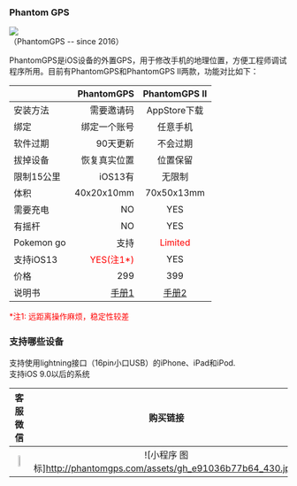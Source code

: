 ### Phantom GPS

<img src="http://phantomgps.com/assets/phantomgpsii.jpg"  ><br>
（PhantomGPS -- since 2016）

PhantomGPS是iOS设备的外置GPS，用于修改手机的地理位置，方便工程师调试程序所用。目前有PhantomGPS和PhantomGPS II两款，功能对比如下：<br>


|            | PhantomGPS  |  PhantomGPS II  |
| --------   | -----:     | :----: |
| 安装方法     | 需要邀请码  |   AppStore下载    |
| 绑定     | 绑定一个账号  |   任意手机    |
| 软件过期     | 90天更新      |   不会过期           |
| 拔掉设备     | 恢复真实位置    |   位置保留        |
|限制15公里 | iOS13有    |   无限制          |
| 体积        |    40x20x10mm      |   70x50x13mm        |
| 需要充电 |    NO      |   YES    |
| 有摇杆   |   NO       |   YES    |
| Pokemon go   |   支持       |   <font  color="red">Limited</font>    |
| 支持iOS13   |   <font  color="red">YES(注1*)</font>      |   YES    |
| 价格   |   299     |   399    |
| 说明书   |   [手册1](http://phantomgps.com/manual)      |   [手册2](http://phantomgps.com/pii_manual)    |

<font  color="red">*注1: 远距离操作麻烦，稳定性较差</font><br> 
### 支持哪些设备
支持使用lightning接口（16pin小口USB）的iPhone、iPad和iPod.<br>
支持iOS 9.0以后的系统<br>

<!--
 ### 购买
**外设**需要购买,通过快递才能到你手上，不是软件。<br>
购买链接:[微信小程序](http://phantomgps.com/assets/gh_e91036b77b64_430.jpg) 或者[转转](https://i.zhuanzhuan.com/cr5on)


### 客服
微信扫二维码添加客服<br>
<img src="http://phantomgps.com/assets/wcqr.png" width="30%" ><br>
-->
|    客服微信|  购买链接 | 
| :----:   |  :----:    | 
| <img src="http://phantomgps.com/assets/wcqr.png" width="30%" >     | ![小程序 图标]http://phantomgps.com/assets/gh_e91036b77b64_430.jpg) |
